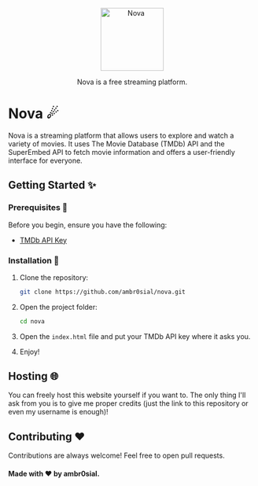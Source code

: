 <p align="center">
  <a href="https://github.com/ambr0sial/nova"><img src="https://media.tenor.com/zaSpqiXC8s8AAAAi/comet.gif" alt="Nova" width="128" /></a> 
</p>
<p align="center">
  Nova is a free streaming platform.
</p>

# Nova ☄

Nova is a streaming platform that allows users to explore and watch a variety of movies. It uses The Movie Database (TMDb) API and the SuperEmbed API to fetch movie information and offers a user-friendly interface for everyone.

## Getting Started ✨

### Prerequisites 📜

Before you begin, ensure you have the following:

- [TMDb API Key](https://www.themoviedb.org/documentation/api)

### Installation 💾

1. Clone the repository:

   ```bash
   git clone https://github.com/ambr0sial/nova.git
   ```
2. Open the project folder:
   ```bash
   cd nova
   ```
3. Open the `index.html` file and put your TMDb API key where it asks you.
4. Enjoy!

## Hosting 🌐

You can freely host this website yourself if you want to. The only thing I'll ask from you is to give me proper credits (just the link to this repository or even my username is enough)!

## Contributing ❤

Contributions are always welcome! Feel free to open pull requests.

#### Made with ❤ by ambr0sial.
